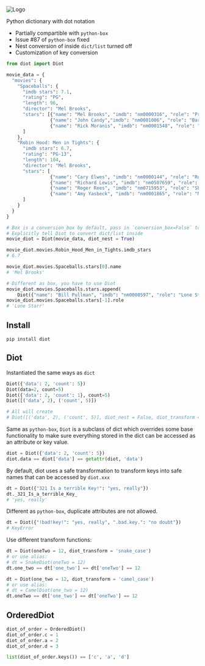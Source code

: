 ![Logo](https://raw.githubusercontent.com/pwwang/diot/master/logo.png)

Python dictionary with dot notation

- Partially compartible with `python-box`
- Issue #87 of `python-box` fixed
- Nest conversion of inside `dict/list` turned off
- Customization of key conversion

```python
from diot import Diot

movie_data = {
  "movies": {
    "Spaceballs": {
      "imdb stars": 7.1,
      "rating": "PG",
      "length": 96,
      "director": "Mel Brooks",
      "stars": [{"name": "Mel Brooks", "imdb": "nm0000316", "role": "President Skroob"},
                {"name": "John Candy","imdb": "nm0001006", "role": "Barf"},
                {"name": "Rick Moranis", "imdb": "nm0001548", "role": "Dark Helmet"}
      ]
    },
    "Robin Hood: Men in Tights": {
      "imdb stars": 6.7,
      "rating": "PG-13",
      "length": 104,
      "director": "Mel Brooks",
      "stars": [
                {"name": "Cary Elwes", "imdb": "nm0000144", "role": "Robin Hood"},
                {"name": "Richard Lewis", "imdb": "nm0507659", "role": "Prince John"},
                {"name": "Roger Rees", "imdb": "nm0715953", "role": "Sheriff of Rottingham"},
                {"name": "Amy Yasbeck", "imdb": "nm0001865", "role": "Marian"}
      ]
    }
  }
}

# Box is a conversion_box by default, pass in `conversion_box=False` to disable that behavior
# Explicitly tell Diot to convert dict/list inside
movie_diot = Diot(movie_data, diot_nest = True)

movie_diot.movies.Robin_Hood_Men_in_Tights.imdb_stars
# 6.7

movie_diot.movies.Spaceballs.stars[0].name
# 'Mel Brooks'

# Different as box, you have to use Diot
movie_diot.movies.Spaceballs.stars.append(
	Diot({"name": "Bill Pullman", "imdb": "nm0000597", "role": "Lone Starr"}))
movie_diot.movies.Spaceballs.stars[-1].role
# 'Lone Starr'
```

## Install
```shell
pip install diot
```

## Diot

Instantiated the same ways as `dict`
```python
Diot({'data': 2, 'count': 5})
Diot(data=2, count=5)
Diot({'data': 2, 'count': 1}, count=5)
Diot([('data', 2), ('count', 5)])

# All will create
# Diot([('data', 2), ('count', 5)], diot_nest = False, diot_transform = 'safe')
```

Same as `python-box`, `Diot` is a subclass of dict which overrides some base functionality to make sure everything stored in the dict can be accessed as an attribute or key value.

```python
diot = Diot({'data': 2, 'count': 5})
diot.data == diot['data'] == getattr(diot, 'data')
```

By default, diot uses a safe transformation to transform keys into safe names that can be accessed by `diot.xxx`
```python
dt = Diot({"321 Is a terrible Key!": "yes, really"})
dt._321_Is_a_terrible_Key_
# 'yes, really'
```

Different as `python-box`, duplicate attributes are not allowed.
```python
dt = Diot({"!bad!key!": "yes, really", ".bad.key.": "no doubt"})
# KeyError
```

Use different transform functions:

```python
dt = Diot(oneTwo = 12, diot_transform = 'snake_case')
# or use alias:
# dt = SnakeDiot(oneTwo = 12)
dt.one_two == dt['one_two'] == dt['oneTwo'] == 12

dt = Diot(one_two = 12, diot_transform = 'camel_case')
# or use alias:
# dt = CamelDiot(one_two = 12)
dt.oneTwo == dt['one_two'] == dt['oneTwo'] == 12
```

## OrderedDiot
```python
diot_of_order = OrderedDiot()
diot_of_order.c = 1
diot_of_order.a = 2
diot_of_order.d = 3

list(diot_of_order.keys()) == ['c', 'a', 'd']
```

